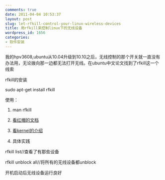 ```yaml
---
comments: true
date: 2011-04-04 10:53:37
layout: post
slug: let-rfkill-control-your-linux-wireless-devices
title: 用rfkill来控制linux下的无线设备
wordpress_id: 1656
categories:
- 软件安装
---
```


我的hpv3608,ubuntu从10.04升级到10.10之后，无线控制的那个开关就一直没有办法用，无论拨向那一边都无法打开无线。在ubuntu中文论文找到了rfkill这一个线索





rfkill的安装





sudo apt-get install rfkill





使用：






	
  1. man rfkill

	
  2. [看红帽的文档](http://docs.redhat.com/docs/zh-CN/Red_Hat_Enterprise_Linux/6/html/Power_Management_Guide/RFKill.html)

	
  3. [看kernel的介绍](http://www.mjmwired.net/kernel/Documentation/rfkill.txt)

	
  4. 具体实践





rfkill list//查看了有那些设备





rfkill unblock all//将所有的无线设备都unblock





开机启动后无线设备运行良好





  

